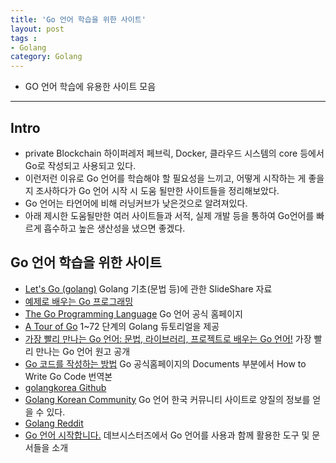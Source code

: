 ```yaml
---
title: 'Go 언어 학습을 위한 사이트'  
layout: post  
tags :  
- Golang
category: Golang
---
```


- GO 언어 학습에 유용한 사이트 모음

---

## Intro

- private Blockchain 하이퍼레저 페브릭, Docker, 클라우드 시스템의 core 등에서 Go로 작성되고 사용되고 있다.
- 이런저런 이유로 Go 언어를 학습해야 할 필요성을 느끼고, 어떻게 시작하는 게 좋을지 조사하다가 Go 언어 시작 시 도움 될만한 사이트들을 정리해보았다.
- Go 언어는 타언어에 비해 러닝커브가 낮은것으로 알려져있다.
- 아래 제시한 도움될만한 여러 사이트들과 서적, 실제 개발 등을 통하여 Go언어를 빠르게 흡수하고 높은 생산성을 냈으면 좋겠다.

## Go 언어 학습을 위한 사이트

- [Let's Go (golang)](https://www.slideshare.net/songaal/lets-go-45867246) Golang 기초(문법 등)에 관한 SlideShare 자료
- [예제로 배우는 Go 프로그래밍](http://golang.site/go/article/1-Go-%ED%94%84%EB%A1%9C%EA%B7%B8%EB%9E%98%EB%B0%8D-%EC%96%B8%EC%96%B4-%EC%86%8C%EA%B0%9C)
- [The Go Programming Language](https://golang.org/#) Go 언어 공식 홈페이지
- [A Tour of Go](https://go-tour-kr.appspot.com/#1) 1~72 단계의 Golang 듀토리얼을 제공
- [가장 빨리 만나는 Go 언어: 문법, 라이브러리, 프로젝트로 배우는 Go 언어!](http://pyrasis.com/private/2015/06/01/publish-go-for-the-really-impatient-book) 가장 빨리 만나는 Go 언어 원고 공개
- [Go 코드를 작성하는 방법](https://github.com/golang-kr/golang-doc/wiki/Go-%EC%BD%94%EB%93%9C%EB%A5%BC-%EC%9E%91%EC%84%B1%ED%95%98%EB%8A%94-%EB%B0%A9%EB%B2%95) Go 공식홈페이지의 Documents 부분에서 How to Write Go Code 번역본
- [golangkorea Github](https://github.com/golangkorea)
- [Golang Korean Community](https://golangkorea.github.io/) Go 언어 한국 커뮤니티 사이트로 양질의 정보를 얻을 수 있다.
- [Golang Reddit](https://www.reddit.com/r/golang/)
- [Go 언어 시작합니다.](http://hamait.tistory.com/873) 데브시스터즈에서 Go 언어를 사용과 함께 활용한 도구 및 문서들을 소개
